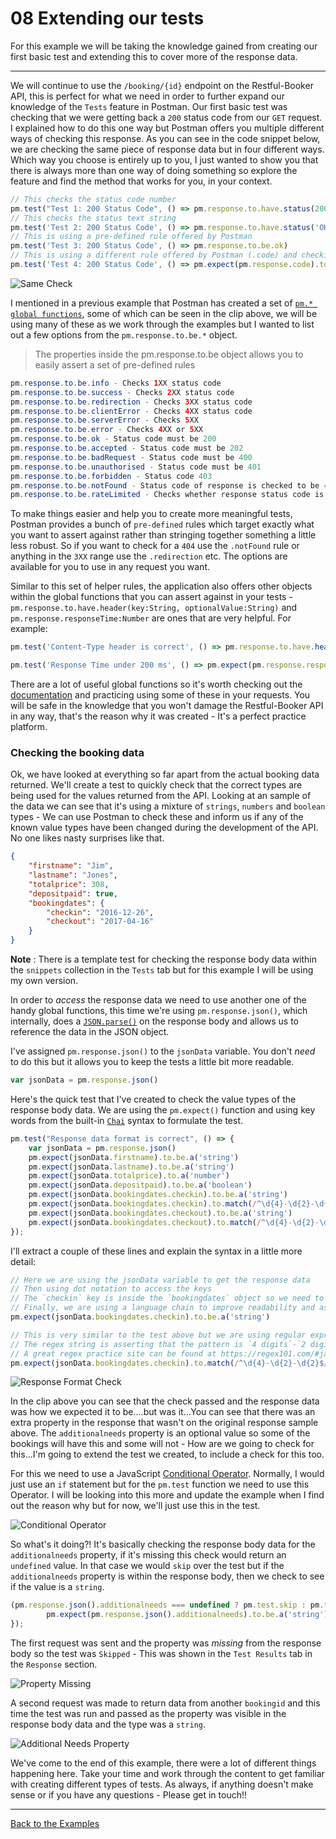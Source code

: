 # 08 Extending our tests

For this example we will be taking the knowledge gained from creating our first basic test and extending this to cover more of the response data.

---

We will continue to use the `/booking/{id}` endpoint on the Restful-Booker API, this is perfect for what we need in order to further expand our knowledge of the `Tests` feature in Postman. Our first basic test was checking that we were getting back a `200` status code from our `GET` request. I explained how to do this one way but Postman offers you multiple different ways of checking this response. As you can see in the code snippet below, we are checking the same piece of response data but in four different ways. Which way you choose is entirely up to you, I just wanted to show you that there is always more than one way of doing something so explore the feature and find the method that works for you, in your context.

```javascript
// This checks the status code number
pm.test("Test 1: 200 Status Code", () => pm.response.to.have.status(200))
// This checks the status text string
pm.test('Test 2: 200 Status Code', () => pm.response.to.have.status('OK'))
// This is using a pre-defined rule offered by Postman
pm.test('Test 3: 200 Status Code', () => pm.response.to.be.ok)
// This is using a different rule offered by Postman (.code) and checking that it equals 200
pm.test('Test 4: 200 Status Code', () => pm.expect(pm.response.code).to.equal(200))
```

![Same Check](https://github.com/DannyDainton/All-Things-Postman/blob/master/Public/gifs/08_extendingOurTests/Same_Check.gif)

I mentioned in a previous example that Postman has created a set of [`pm.* global functions`](https://www.getpostman.com/docs/postman/scripts/postman_sandbox_api_reference), some of which can be seen in the clip above, we will be using many of these as we work through the examples but I wanted to list out a few options from the `pm.response.to.be.*` object.

> The properties inside the pm.response.to.be object allows you to easily assert a set of pre-defined rules

```java
pm.response.to.be.info - Checks 1XX status code
pm.response.to.be.success - Checks 2XX status code
pm.response.to.be.redirection - Checks 3XX status code
pm.response.to.be.clientError - Checks 4XX status code
pm.response.to.be.serverError - Checks 5XX
pm.response.to.be.error - Checks 4XX or 5XX
pm.response.to.be.ok - Status code must be 200
pm.response.to.be.accepted - Status code must be 202
pm.response.to.be.badRequest - Status code must be 400
pm.response.to.be.unauthorised - Status code must be 401
pm.response.to.be.forbidden - Status code 403
pm.response.to.be.notFound - Status code of response is checked to be 404
pm.response.to.be.rateLimited - Checks whether response status code is 429
```

To make things easier and help you to create more meaningful tests, Postman provides a bunch of `pre-defined` rules which target exactly what you want to assert against rather than stringing together something a little less robust. So if you want to check for a `404` use the `.notFound` rule or anything in the `3XX` range use the `.redirection` etc. The options are available for you to use in any request you want.

Similar to this set of helper rules, the application also offers other objects within the global functions that you can assert against in your tests - `pm.response.to.have.header(key:String, optionalValue:String)` and `pm.response.responseTime:Number` are ones that are very helpful. For example:

```javascript
pm.test('Content-Type header is correct', () => pm.response.to.have.header('Content-Type', 'application/json; charset=utf-8'))
```  

```javascript
pm.test('Response Time under 200 ms', () => pm.expect(pm.response.responseTime).to.be.below(200))
```

There are a lot of useful global functions so it's worth checking out the [documentation](https://www.getpostman.com/docs/postman/scripts/postman_sandbox_api_reference) and practicing using some of these in your requests. You will be safe in the knowledge that you won't damage the Restful-Booker API in any way, that's the reason why it was created - It's a perfect practice platform.

### Checking the booking data

Ok, we have looked at everything so far apart from the actual booking data returned. We'll create a test to quickly check that the correct types are being used for the values returned from the API. Looking at an sample of the data we can see that it's using a mixture of `strings`, `numbers` and `boolean` types - We can use Postman to check these and inform us if any of the known value types have been changed during the development of the API. No one likes nasty surprises like that.    

```json
{
    "firstname": "Jim",
    "lastname": "Jones",
    "totalprice": 308,
    "depositpaid": true,
    "bookingdates": {
        "checkin": "2016-12-26",
        "checkout": "2017-04-16"
    }
}
```

__Note__ : There is a template test for checking the response body data within the `snippets` collection in the `Tests` tab but for this example I will be using my own version.

In order to _access_ the response data we need to use another one of the handy global functions, this time we're using `pm.response.json()`, which internally, does a [`JSON.parse()`](https://developer.mozilla.org/en-US/docs/Web/JavaScript/Reference/Global_Objects/JSON/parse) on the response body and allows us to reference the data in the JSON object.

I've assigned `pm.response.json()` to the `jsonData` variable. You don't _need_ to do this but it allows you to keep the tests a little bit more readable.

```javascript
var jsonData = pm.response.json()
```

Here's the quick test that I've created to check the value types of the response body data. We are using the `pm.expect()` function and using key words from the built-in [`Chai`](http://chaijs.com/api/bdd/) syntax to formulate the test.  

```javascript
pm.test("Response data format is correct", () => {
    var jsonData = pm.response.json()
    pm.expect(jsonData.firstname).to.be.a('string')
    pm.expect(jsonData.lastname).to.be.a('string')
    pm.expect(jsonData.totalprice).to.a('number')
    pm.expect(jsonData.depositpaid).to.be.a('boolean')
    pm.expect(jsonData.bookingdates.checkin).to.be.a('string')
    pm.expect(jsonData.bookingdates.checkin).to.match(/^\d{4}-\d{2}-\d{2}$/)
    pm.expect(jsonData.bookingdates.checkout).to.be.a('string')
    pm.expect(jsonData.bookingdates.checkout).to.match(/^\d{4}-\d{2}-\d{2}$/)
});
```
I'll extract a couple of these lines and explain the syntax in a little more detail:

```javascript
// Here we are using the jsonData variable to get the response data
// Then using dot notation to access the keys
// The `checkin` key is inside the `bookingdates` object so we need to go down 2 levels to get the value
// Finally, we are using a language chain to improve readability and assert that the value is a `string`
pm.expect(jsonData.bookingdates.checkin).to.be.a('string')

// This is very similar to the test above but we are using regular expression to check the format
// The regex string is asserting that the pattern is `4 digits`-`2 digits`-`2 digits`
// A great regex practice site can be found at https://regex101.com/#javascript
pm.expect(jsonData.bookingdates.checkin).to.match(/^\d{4}-\d{2}-\d{2}$/)
```

![Response Format Check](https://github.com/DannyDainton/All-Things-Postman/blob/master/Public/gifs/08_extendingOurTests/Response_Format_Check.gif)

In the clip above you can see that the check passed and the response data was how we expected it to be....but was it...You can see that there was an extra property in the response that wasn't on the original response sample above. The `additionalneeds` property is an optional value so some of the bookings will have this and some will not - How are we going to check for this...I'm going to extend the test we created, to include a check for this too.

For this we need to use a JavaScript [Conditional Operator](https://developer.mozilla.org/en-US/docs/Web/JavaScript/Reference/Operators/Conditional_Operator). Normally, I would just use an `if` statement but for the `pm.test` function we need to use this Operator. I will be looking into this more and update the example when I find out the reason why but for now, we'll just use this in the test.

![Conditional Operator](https://github.com/DannyDainton/All-Things-Postman/blob/master/Public/images/08_extendingOurTests/Conditional_Operator.PNG)

So what's it doing?! It's basically checking the response body data for the `additionalneeds` property, if it's missing this check would return an `undefined` value. In that case we would `skip` over the test but if the `additionalneeds` property is within the response body, then we check to see if the value is a `string`.

 ```javascript
 (pm.response.json().additionalneeds === undefined ? pm.test.skip : pm.test)('Customer has additional needs', () => {
         pm.expect(pm.response.json().additionalneeds).to.be.a('string')
 });
 ```

The first request was sent and the property was _missing_ from the response body so the test was `Skipped` - This was shown in the `Test Results` tab in the `Response` section.

![Property Missing](https://github.com/DannyDainton/All-Things-Postman/blob/master/Public/images/08_extendingOurTests/Property_Missing.PNG)

A second request was made to return data from another `bookingid` and this time the test was run and passed as the property was visible in the response body data and the type was a `string`.

![Additional Needs Property](https://github.com/DannyDainton/All-Things-Postman/blob/master/Public/gifs/08_extendingOurTests/Additional_Needs_Property.gif)


We've come to the end of this example, there were a lot of different things happening here. Take your time and work through the content to get familiar with creating different types of tests. As always, if anything doesn't make sense or if you have any questions - Please get in touch!!

---
[Back to the Examples](https://github.com/DannyDainton/All-Things-Postman#example-guides)
